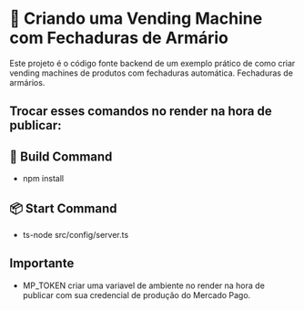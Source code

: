 # 📘 Criando uma Vending Machine com Fechaduras de Armário

Este projeto é o código fonte backend de um exemplo prático de como criar vending machines de produtos com fechaduras automática. Fechaduras de armários.

## Trocar esses comandos no render na hora de publicar:

## 🚀 Build Command

- npm install

## 📦 Start Command

- ts-node src/config/server.ts

##  Importante

- MP_TOKEN criar uma variavel de ambiente no render na hora de publicar com sua credencial de produção do Mercado Pago.



